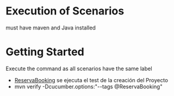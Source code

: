 # Execution of Scenarios

must have maven and Java installed

# Getting Started

Execute the command as all scenarios have the same label

- [ReservaBooking]() se ejecuta el test de la creación del Proyecto
- mvn verify -Dcucumber.options:"--tags @ReservaBooking"